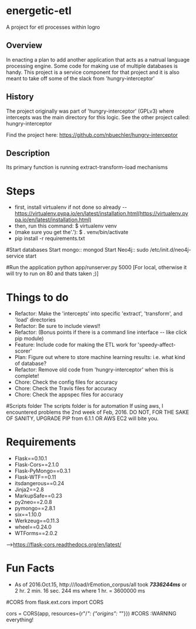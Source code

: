 # energetic-etl
A project for etl processes within logro

## Overview
In enacting a plan to add another application that acts as a natrual language processing engine. Some code for making use of multiple databases is handy. This project is a service component for that project and it is also meant to take off some of the slack from 'hungry-interceptor'

## History
The project originally was part of 'hungry-interceptor' (GPLv3) where intercepts was the main directory for this logic. See the other project called: hungry-interceptor

Find the project here: https://github.com/nbuechler/hungry-interceptor

## Description

Its primary function is running extract-transform-load mechanisms

# Steps
* first, install virtualenv if not done so already -- https://virtualenv.pypa.io/en/latest/installation.html(https://virtualenv.pypa.io/en/latest/installation.html)
* then, run this command: $ virtualenv venv
* (make sure you get the'.'): $ . venv/bin/activate
* pip install -r requirements.txt

#Start databases
Start mongo:: mongod
Start Neo4j:: sudo /etc/init.d/neo4j-service start


#Run the application
python app/runserver.py 5000 [For local, otherwise it will try to run on 80 and thats taken ;)]


# Things to do
* Refactor: Make the 'intercepts' into specific 'extract', 'transform', and 'load' directories
* Refactor: Be sure to include views!!
* Refactor: (Bonus points if there is a command line interface -- like click pip module)
* Feature: Include code for making the ETL work for 'speedy-affect-scorer'
* Plan: Figure out where to store machine learning results: i.e. what kind of database?
* Refactor: Remove old code from 'hungry-interceptor' when this is complete!
* Chore: Check the config files for accuracy
* Chore: Check the Travis files for accuracy
* Chore: Check the appspec files for accuracy


#Scripts folder
The scripts folder is for automation
If using aws, I encountered problems the 2nd week of Feb, 2016. DO NOT, FOR THE SAKE OF SANITY, UPGRADE PIP from 6.1.1 OR AWS EC2 will bite you.

# Requirements

* Flask==0.10.1
* Flask-Cors==2.1.0
* Flask-PyMongo==0.3.1
* Flask-WTF==0.11
* itsdangerous==0.24
* Jinja2==2.8
* MarkupSafe==0.23
* py2neo==2.0.8
* pymongo==2.8.1
* six==1.10.0
* Werkzeug==0.11.3
* wheel==0.24.0
* WTForms==2.0.2

-->https://flask-cors.readthedocs.org/en/latest/

# Fun Facts
* As of 2016.Oct.15, http://<root>/load/rEmotion_corpus/all took <b><i>7336244ms</i></b> or 2 hr. 2 min. 16 sec. 244 ms where 1 hr. = 3600000 ms


#CORS
from flask.ext.cors import CORS

cors = CORS(app, resources={r"/*": {"origins": "*"}}) #CORS :WARNING everything!
